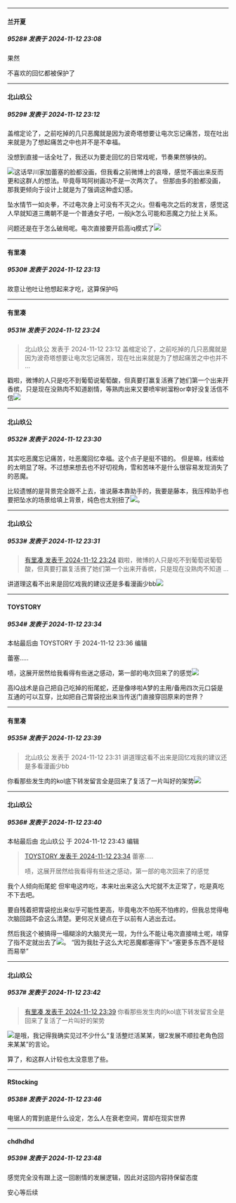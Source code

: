 ﻿
*****

####  兰开夏  
##### 9528#       发表于 2024-11-12 23:08

果然

不喜欢的回忆都被保护了

*****

####  北山玖公  
##### 9529#       发表于 2024-11-12 23:12

盖棺定论了，之前吃掉的几只恶魔就是因为波奇塔想要让电次忘记痛苦，现在吐出来就是为了想起痛苦之中也并不是不幸福。

没想到直接一话全吐了，我还以为要走回忆的日常戏呢，节奏果然够快的。

<img src="https://static.saraba1st.com/image/smiley/face2017/067.png" referrerpolicy="no-referrer">这话早川家加蕾塞的脸都没画，但我看之前微博上的哀嚎，感觉不画出来反而更和这群人的想法。毕竟辱骂阿树画功不是一次两次了。
但那由多的脸都没画，那我更倾向于设计上就是为了强调这种虚幻感。

坠水情节一如炎拳，不过电次身上可没有不灭之火。但看电次之后的发言，感觉这人早就知道三鹰朝不是一个普通女子吧，一般jk怎么可能和恶魔之力扯上关系。

问题还是在于怎么破局呢。电次直接要开启高iq模式了<img src="https://static.saraba1st.com/image/smiley/face2017/065.png" referrerpolicy="no-referrer">

*****

####  有里凑  
##### 9530#       发表于 2024-11-12 23:13

故意让他吐让他想起来才吃，这算保护吗


*****

####  有里凑  
##### 9531#       发表于 2024-11-12 23:24

<blockquote>北山玖公 发表于 2024-11-12 23:12
盖棺定论了，之前吃掉的几只恶魔就是因为波奇塔想要让电次忘记痛苦，现在吐出来就是为了想起痛苦之中也并不 ...</blockquote>
戳啦，微博的人只是吃不到葡萄说葡萄酸，但真要打赢复活赛了她们第一个出来开香槟，只是现在没熟肉不知道剧情，等熟肉出来又要喷牢树溜粉or幸好没复活信不信<img src="https://static.saraba1st.com/image/smiley/face2017/067.png" referrerpolicy="no-referrer">


*****

####  北山玖公  
##### 9532#       发表于 2024-11-12 23:30

其实吃恶魔忘记痛苦，吐恶魔回忆幸福。这个点子是挺不错的。
但是嘛，线索给的太明显了呀。不过想来想去也不好切视角，雪和苦味不是什么很容易发现消失了的恶魔。

比较遗憾的是背景完全跟不上去，谁说藤本靠助手的，我要是藤本，我压榨助手也要把坠水的场景给填上背景，纯色也太别扭了<img src="https://static.saraba1st.com/image/smiley/face2017/026.png" referrerpolicy="no-referrer">。

*****

####  北山玖公  
##### 9533#       发表于 2024-11-12 23:31

<blockquote><a href="httphttps://bbs.saraba1st.com/2b/forum.php?mod=redirect&amp;goto=findpost&amp;pid=66683694&amp;ptid=2043244" target="_blank">有里凑 发表于 2024-11-12 23:24</a>
戳啦，微博的人只是吃不到葡萄说葡萄酸，但真要打赢复活赛了她们第一个出来开香槟，只是现在没熟肉不知道 ...</blockquote>
讲道理这看不出来是回忆戏我的建议还是多看漫画少bb<img src="https://static.saraba1st.com/image/smiley/face2017/067.png" referrerpolicy="no-referrer">


*****

####  TOYSTORY  
##### 9534#       发表于 2024-11-12 23:34

 本帖最后由 TOYSTORY 于 2024-11-12 23:36 编辑 

蕾塞.....

啧，这展开居然给我看得有些迷之感动，第一部的电次回来了的感觉<img src="https://static.saraba1st.com/image/smiley/face2017/138.png" referrerpolicy="no-referrer">

高IQ战术是自己把自己吃掉的衔尾蛇，还是像哆啦A梦的主用/备用四次元口袋是互通的可以互穿，比如把自己胃袋挖出来当传送门直接穿回原来的世界？


*****

####  有里凑  
##### 9535#       发表于 2024-11-12 23:39

<blockquote>北山玖公 发表于 2024-11-12 23:31
讲道理这看不出来是回忆戏我的建议还是多看漫画少bb</blockquote>
你看那些发生肉的kol底下转发留言全是回来了复活了一片叫好的架势<img src="https://static.saraba1st.com/image/smiley/face2017/067.png" referrerpolicy="no-referrer">

*****

####  北山玖公  
##### 9536#       发表于 2024-11-12 23:40

 本帖最后由 北山玖公 于 2024-11-12 23:43 编辑 
<blockquote><a href="httphttps://bbs.saraba1st.com/2b/forum.php?mod=redirect&amp;goto=findpost&amp;pid=66683751&amp;ptid=2043244" target="_blank">TOYSTORY 发表于 2024-11-12 23:34</a>
蕾塞.....

啧，这展开居然给我看得有些迷之感动，第一部的电次回来了的感觉</blockquote>
我个人倾向衔尾蛇 但牢电这咋吃，本来吐出来这么大坨就不太正常了，吃是真吃不下去吧。

要自残着把胃袋挖出来似乎可能性更高，毕竟电次不怕死不怕疼的，但我总觉得电次脑回路不会这么清楚。更何况关键点在于以前有人逃出去过。

然后我这个被搞得一塌糊涂的大脑灵光一现，为什么不能让电次直接啃土呢，啃穿了指不定就出去了<img src="https://static.saraba1st.com/image/smiley/face2017/065.png" referrerpolicy="no-referrer">。
“因为我肚子这么大坨恶魔都塞得下”=“塞更多东西不是轻而易举”

*****

####  北山玖公  
##### 9537#       发表于 2024-11-12 23:42

<blockquote><a href="httphttps://bbs.saraba1st.com/2b/forum.php?mod=redirect&amp;goto=findpost&amp;pid=66683780&amp;ptid=2043244" target="_blank">有里凑 发表于 2024-11-12 23:39</a>
你看那些发生肉的kol底下转发留言全是回来了复活了一片叫好的架势</blockquote>
<img src="https://static.saraba1st.com/image/smiley/face2017/067.png" referrerpolicy="no-referrer">是哦，我记得我确实见过不少什么“复活整烂活某某，锯2发展不顺拉老角色回来某某”的言论。

算了，和这群人计较也太没意思了些。


*****

####  RStocking  
##### 9538#       发表于 2024-11-12 23:46

电锯人的胃到底是什么设定，怎么人在衰老空间，胃却在现实世界

*****

####  chdhdhd  
##### 9539#       发表于 2024-11-12 23:48

感觉完全没有跟上这一回剧情的发展逻辑，因此对这回内容持保留态度

安心等后续


